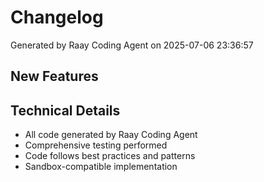 # Changelog

Generated by Raay Coding Agent on 2025-07-06 23:36:57

## New Features

## Technical Details

- All code generated by Raay Coding Agent
- Comprehensive testing performed
- Code follows best practices and patterns
- Sandbox-compatible implementation


